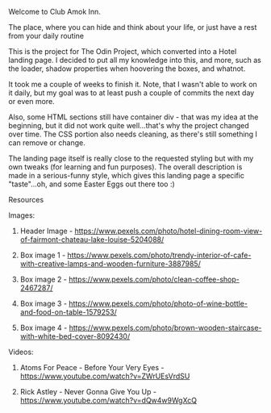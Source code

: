 Welcome to Club Amok Inn.

The place, where you can hide and think about your life, or just have a rest from your daily routine

This is the project for The Odin Project, which converted into a Hotel landing page. I decided to put all my
knowledge into this, and more, such as the loader, shadow properties when hoovering the boxes, and whatnot.

It took me a couple of weeks to finish it. Note, that I wasn't able to work on it daily,
but my goal was to at least push a couple of commits the next day or even more.

Also, some HTML sections still have container div - that was my idea at the beginning, but it did not work quite well...that's why the project changed over time. 
The CSS portion also needs cleaning, as there's still something I can remove or change. 


The landing page itself is really close to the requested styling but with my own tweaks (for learning and fun purposes). The overall description is made in a serious-funny style, which gives this landing page a specific "taste"...oh, and some Easter Eggs out there too :)



Resources

Images:

1) Header Image - https://www.pexels.com/photo/hotel-dining-room-view-of-fairmont-chateau-lake-louise-5204088/

2) Box image 1 - https://www.pexels.com/photo/trendy-interior-of-cafe-with-creative-lamps-and-wooden-furniture-3887985/

3) Box image 2 - https://www.pexels.com/photo/clean-coffee-shop-2467287/

4) Box image 3 - https://www.pexels.com/photo/photo-of-wine-bottle-and-food-on-table-1579253/

5) Box image 4 - https://www.pexels.com/photo/brown-wooden-staircase-with-white-bed-cover-8092430/

Videos:

1) Atoms For Peace - Before Your Very Eyes - https://www.youtube.com/watch?v=ZWrUEsVrdSU

2) Rick Astley - Never Gonna Give You Up - https://www.youtube.com/watch?v=dQw4w9WgXcQ
